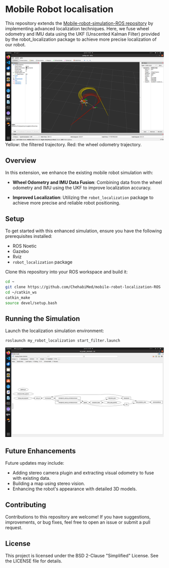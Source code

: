 
# Mobile Robot localisation

This repository extends the [Mobile-robot-simulation-ROS repository](https://github.com/ChehabiMed/Mobile-robot-simulation-ROS) by implementing advanced localization techniques. Here, we fuse wheel odometry and IMU data using the UKF (Unscented Kalman Filter) provided by the robot_localization package to achieve more precise localization of our robot.

![Robot Simulation](tuto_images/localiz.png)
Yellow: the filtered trajectory. Red: the wheel odometry trajectory.

## Overview

In this extension, we enhance the existing mobile robot simulation with:

- **Wheel Odometry and IMU Data Fusion**: Combining data from the wheel odometry and IMU using the UKF to improve localization accuracy.
  
- **Improved Localization**: Utilizing the `robot_localization` package to achieve more precise and reliable robot positioning.

## Setup

To get started with this enhanced simulation, ensure you have the following prerequisites installed:

- ROS Noetic
- Gazebo
- Rviz
- `robot_localization` package

Clone this repository into your ROS workspace and build it:

```bash
cd ~
git clone https://github.com/ChehabiMed/mobile-robot-localization-ROS
cd ~/catkin_ws
catkin_make 
source devel/setup.bash
```

## Running the Simulation

Launch the localization simulation environment:

```bash
roslaunch my_robot_localization start_filter.launch 
```

![rqt](tuto_images/ukf_rqt.png)


## Future Enhancements

Future updates may include:

- Adding stereo camera plugin and extracting visual odometry to fuse with existing data.
- Building a map using stereo vision.
- Enhancing the robot's appearance with detailed 3D models.

## Contributing

Contributions to this repository are welcome! If you have suggestions, improvements, or bug fixes, feel free to open an issue or submit a pull request.

## License

This project is licensed under the BSD 2-Clause "Simplified" License. See the LICENSE file for details.
